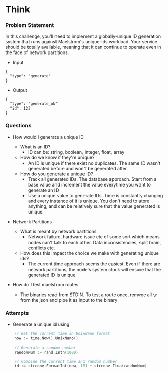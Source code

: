 # Think

### Problem Statement

In this challenge, you'll need to implement a globally-unique ID
generation system that runs against Maelstrom's unique-ids workload.
Your service should be totally available, meaning that it can continue
to operate even in the face of network partitions.

- Input

```
{
  "type": "generate"
}
```

- Output

```
{
  "type": "generate_ok"
  "id": 123
}
```

### Questions

- How would I generate a unique ID
    - What is an ID?
        - ID can be: string, boolean, integer, float, array
    - How do we know if they're unique?
        - An ID is unique if there exist no duplicates. The same ID
          wasn't generated before and won't be generated after.
    - How do you generate a unique ID?
        - Track all generated IDs. The database approach. Start from a
          base value and increment the value everytime you want to
          generate an ID
        - Use a unique value to generate IDs. Time is constantly
          changing and every instance of it is unique. You don't need to
          store anything, and can be relatively sure that the value
          generated is unique.

- Network Partitions
  - What is meant by network partitions
    - Network failure, hardware issue etc of some sort which means nodes
      can't talk to each other. Data inconsistencies, split brain,
      conflicts etc.
  - How does this impact the choice we make with generating unique ids?
      - The current time approach seems the easiest. Even if there are
        network partitions, the node's system clock will ensure that the
        generated ID is unique.

- How do I test maelstrom routes
  - The binaries read from STDIN. To test a route once, remvoe all `\n`
    from the json and pipe it as input to the binary


### Attempts

- Generate a unique id using:

```go
	// Get the current time in UnixNano format
	now := time.Now().UnixNano()

	// Generate a random number
	randomNum := rand.Intn(1000)

	// Combine the current time and random number
	id := strconv.FormatInt(now, 10) + strconv.Itoa(randomNum)
```
